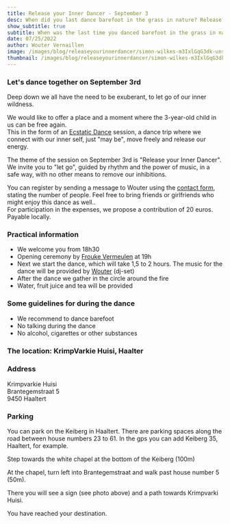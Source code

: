 ```yaml
---
title: Release your Inner Dancer - September 3
desc: When did you last dance barefoot in the grass in nature? Release your inner child and dance with us on September 3rd in Haaltert
show_subtitle: true
subtitle: When was the last time you danced barefoot in the grass in nature?
date: 07/25/2022
author: Wouter Vernaillen
image: /images/blog/releaseyourinnerdancer/simon-wilkes-m3IxlGqG3dk-unsplash.jpg
thumbnail: /images/blog/releaseyourinnerdancer/simon-wilkes-m3IxlGqG3dk-thumb.png
---
```


### Let's dance together on September 3rd

Deep down we all have the need to be exuberant, to let go of our inner wildness.

We would like to offer a place and a moment where the 3-year-old child in us can be free again.<br/>
This in the form of an [Ecstatic Dance](/en/blog/watisecstaticdance) session, a dance trip where we connect with our inner self, just "may be", move freely and release our energy.

The theme of the session on September 3rd is "Release your Inner Dancer". We invite you to "let go", guided by rhythm and the power of music, in a safe way, with no other means to remove our inhibitions.

You can register by sending a message to Wouter using the [contact form](/en/contact), stating the number of people. Feel free to bring friends or girlfriends who might enjoy this dance as well..<br/>
For participation in the expenses, we propose a contribution of 20 euros. Payable locally.

### Practical information

* We welcome you from 18h30
* Opening ceremony by [Frouke Vermeulen](https://www.artsoundmedicinewoman.com/) at 19h
* Next we start the dance, which will take 1,5 to 2 hours. The music for the dance will be provided by [Wouter](https://harmonics.be/nl/about) (dj-set)
* After the dance we gather in the circle around the fire
* Water, fruit juice and tea will be provided

### Some guidelines for during the dance

* We recommend to dance barefoot
* No talking during the dance
* No alcohol, cigarettes or other substances

### The location: KrimpVarkie Huisi, Haalter

<image-gallery folder="blog/releaseyourinnerdancer/gallery" />

### Address

Krimpvarkie Huisi<br/>
Brantegemstraat 5<br/>
9450 Haaltert<br/>

### Parking

You can park on the Keiberg in Haaltert.
There are parking spaces along the road between house numbers 23 to 61.
In the gps you can add Keiberg 35, Haaltert, for example.

Step towards the white chapel at the bottom of the Keiberg (100m)

At the chapel, turn left into Brantegemstraat and walk past house number 5 (50m).

There you will see a sign (see photo above) and a path towards Krimpvarki Huisi.

You have reached your destination.
